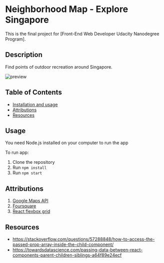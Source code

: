 # Neighborhood Map - Explore Singapore

This is the final project for [Front-End Web Developer Udacity Nanodegree Program].

## Description

Find points of outdoor recreation around Singapore.

![preview]()

## Table of Contents

* [Installation and usage](#usage)
* [Attributions](#attributions)
* [Resources](#resources)

## Usage

You need Node.js installed on your computer to run the app

To run app:
1. Clone the repository
2. Run `npm install`
3. Run `npm start`

## Attributions

1. [Google Maps API](https://maps.google.com)
2. [Foursquare](https://https://foursquare.com)
3. [React flexbox grid](https://github.com/roylee0704/react-flexbox-grid)

## Resources

* https://stackoverflow.com/questions/57288848/how-to-access-the-passed-prop-array-inside-the-child-component/
* https://towardsdatascience.com/passing-data-between-react-components-parent-children-siblings-a64f89e24ecf